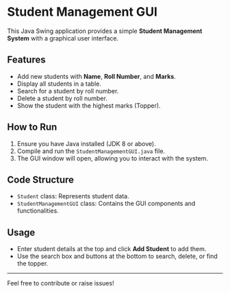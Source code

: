 # Student Management GUI

This Java Swing application provides a simple **Student Management System** with a graphical user interface.

## Features

- Add new students with **Name**, **Roll Number**, and **Marks**.
- Display all students in a table.
- Search for a student by roll number.
- Delete a student by roll number.
- Show the student with the highest marks (Topper).

## How to Run

1. Ensure you have Java installed (JDK 8 or above).
2. Compile and run the `StudentManagementGUI.java` file.
3. The GUI window will open, allowing you to interact with the system.

## Code Structure

- `Student` class: Represents student data.
- `StudentManagementGUI` class: Contains the GUI components and functionalities.

## Usage

- Enter student details at the top and click **Add Student** to add them.
- Use the search box and buttons at the bottom to search, delete, or find the topper.

---

Feel free to contribute or raise issues!

